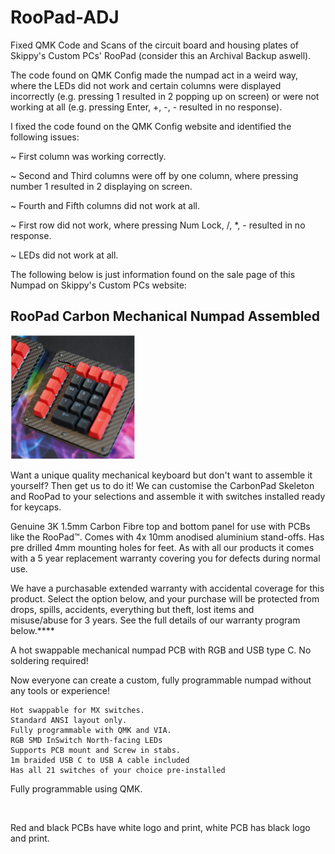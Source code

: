 # RooPad-ADJ
Fixed QMK Code and Scans of the circuit board and housing plates of Skippy's Custom PCs' RooPad (consider this an Archival Backup aswell).

The code found on QMK Config made the numpad act in a weird way, where the LEDs did not work and certain columns were displayed incorrectly (e.g. pressing 1 resulted in 2 popping up on screen) or were not working at all (e.g. pressing Enter, +, -, - resulted in no response).

I fixed the code found on the QMK Config website and identified the following issues:


  ~  First column was working correctly.

  ~  Second and Third columns were off by one column, where pressing number 1 resulted in 2 displaying on screen.

  ~  Fourth and Fifth columns did not work at all.

  ~  First row did not work, where pressing Num Lock, /, *, - resulted in no response.

  ~  LEDs did not work at all.


The following below is just information found on the sale page of this Numpad on Skippy's Custom PCs website:


<h2>  RooPad Carbon Mechanical Numpad Assembled </h2>

<img
  src="https://raw.githubusercontent.com/Thats-so-Mo/RooPad-ADJ/main/Screenshot%202023-05-14%20151133.png"     
  alt="Alt text"
  title="RooPad"
  style="display: inline-block; margin: 0 auto; max-width: 200px">


Want a unique quality mechanical keyboard but don't want to assemble it yourself? Then get us to do it! We can customise the CarbonPad Skeleton and RooPad to your selections and assemble it with switches installed ready for keycaps.

Genuine 3K 1.5mm Carbon Fibre top and bottom panel for use with PCBs like the RooPad™. Comes with 4x 10mm anodised aluminium stand-offs. Has pre drilled 4mm mounting holes for feet. As with all our products it comes with a 5 year replacement warranty covering you for defects during normal use. 

We have a purchasable extended warranty with accidental coverage for this product. Select the option below, and your purchase will be protected from drops, spills, accidents, everything but theft, lost items and misuse/abuse for 3 years. See the full details of our warranty program below.****

A hot swappable mechanical numpad PCB with RGB and USB type C. No soldering required!

Now everyone can create a custom, fully programmable numpad without any tools or experience!  

    Hot swappable for MX switches.
    Standard ANSI layout only.
    Fully programmable with QMK and VIA.
    RGB SMD InSwitch North-facing LEDs 
    Supports PCB mount and Screw in stabs.
    1m braided USB C to USB A cable included
    Has all 21 switches of your choice pre-installed 

Fully programmable using QMK.

 

Red and black PCBs have white logo and print, white PCB has black logo and print.

 

